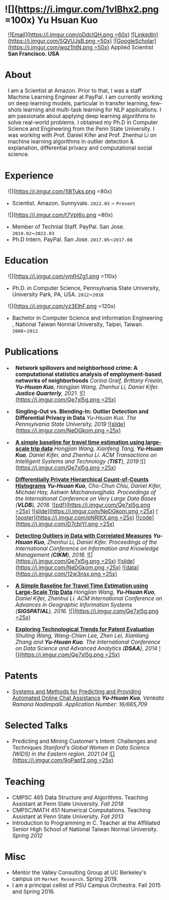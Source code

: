 # ![](https://i.imgur.com/1vIBhx2.png =100x) Yu Hsuan Kuo 

<style>
    .markdown-body b {
         
    }
    h2 {
        font-size: 28px !important;
    }
    p {
        font-size: 17px !important;
        margin-left: 10px;
    }
    li {
        font-size: 17px !important;    
    }

    .markdown-body code,
    code {
        #color: #99999 !important;
        #background-color: #ffe9e5;
    }
</style>

[![Email](https://i.imgur.com/oDdclQH.png =60x)](mailto:kuo201008@gmail.com) [![LinkedIn](https://i.imgur.com/5QVUJsB.png =50x)](https://www.linkedin.com/in/yuhsuankuo/) [![GoogleScholar](https://i.imgur.com/woz1htN.png =50x)](https://scholar.google.com/citations?user=elRkPSMAAAAJ&hl=en)
Applied Scientist
**San Francisco. USA**

## About


I am a Scientist at Amazon. Prior to that, I was a staff Machine Learning Engineer at PayPal. I am currently working on deep learning models, particular in transfer learning, few-shots learning and multi-task learning for NLP applications. I am passionate about applying deep learning algorithms to solve real-world problems. 
I obtained my Ph.D in Computer Science and Engineering from the Penn State University. I was working with Prof. Daniel Kifer and Prof. Zhenhui Li on machine learning algorithms in outlier detection & explanation, differential privacy and computational social science.

## Experience
![](https://i.imgur.com/1l8Tuks.png =80x)
* Scientist. Amazon. Sunnyvale. `2022.03` ~ `Present` 

![](https://i.imgur.com/t7Vpl6o.png =80x)
* Member of Technial Staff. PayPal. San Jose. `2019.02`~`2022.03`
* Ph.D Intern. PayPal. San Jose. `2017.05`~`2017.08`




## Education

![](https://i.imgur.com/ymfHZg1.png =110x)
* Ph.D. in Computer Science, Pennsylvania State University, University Park, PA, USA. `2012`~`2018`

![](https://i.imgur.com/yz3EIhF.png =120x)
* Bachelor in Computer Science and Information Engineering , National Taiwan Normal University, Taipei, Taiwan. `2008`~`2012`


## Publications

* **Network spillovers and neighborhood crime: A computational statistics analysis of employment-based networks of neighborhoods** 
*Corina Graif, Brittany Freelin, **Yu-Hsuan Kuo**, Hongjian Wang, Zhenhui Li, Daniel Kifer. **Justice Quarterly**, 2021*.
[![](https://i.imgur.com/Qe7xl5g.png =25x)](https://github.com/yzk5145/yzk5145.github.io/blob/main/pdf/crime.pdf)


* **Singling-Out vs. Blending-In: Outlier Detection and Differential Privacy in Data**
*Yu-Hsuan Kuo. The Pennsylvania State University, 2019*
[![slide](https://i.imgur.com/NeDGkom.png =25x)](https://github.com/yzk5145/yzk5145.github.io/blob/main/pdf/thesis_slides_kuo.pdf)

* **[A simple baseline for travel time estimation using large-scale trip data](https://dl.acm.org/doi/10.1145/3293317)**
*Hongjian Wang, Xianfeng Tang, **Yu-Hsuan Kuo**, Daniel Kifer, and Zhenhui Li.*
*ACM Transactions on Intelligent Systems and Technology (**TIST**), 2019*
[![](https://i.imgur.com/Qe7xl5g.png =25x)](https://dl.acm.org/doi/pdf/10.1145/3293317)

* **[Differentially Private Hierarchical Count-of-Counts Histograms](https://dl.acm.org/doi/10.14778/3236187.3236202)**
***Yu-Hsuan Kuo**,  Cho-Chun Chiu, Daniel Kifer, Michael Hay, Ashwin Machanavajjhala.*
*Proceedings of the International Conference on Very Large Data Bases (**VLDB**), 2018.*
[![pdf](https://i.imgur.com/Qe7xl5g.png =25x)](http://www.vldb.org/pvldb/vol11/p1509-kuo.pdf) [![slide](https://i.imgur.com/NeDGkom.png =25x)](https://github.com/yzk5145/yzk5145.github.io/blob/main/pdf/vldb_slides.pdf) [![poster](https://i.imgur.com/pNRIItX.png =25x)](https://github.com/yzk5145/yzk5145.github.io/blob/main/pdf/vldb_poster.pdf) [![code](https://i.imgur.com/D7cbiYI.png =25x)](https://github.com/yzk5145/coco) 

* **[Detecting Outliers in Data with Correlated Measures](https://dl.acm.org/doi/10.1145/3269206.3271798)**
***Yu-Hsuan Kuo**, Zhenhui Li, Daniel Kifer.*
*Proceedings of the International Conference on Information and Knowledge Management (**CIKM**), 2018.*
[![](https://i.imgur.com/Qe7xl5g.png =25x)](https://dl.acm.org/doi/pdf/10.1145/3269206.3271798) [![slide](https://i.imgur.com/NeDGkom.png =25x)](https://github.com/yzk5145/yzk5145.github.io/blob/main/pdf/cikm_slides.pdf) [![data](https://i.imgur.com/12w3nsx.png =25x)](https://github.com/yzk5145/OutlierDetection)

* **[A Simple Baseline for Travel Time Estimation using Large-Scale Trip Data](https://dl.acm.org/doi/abs/10.1145/2996913.2996943)**
*Hongjian Wang, **Yu-Hsuan Kuo**, Daniel Kifer, Zhenhui Li.*
*ACM International Conference on Advances in Geographic Information Systems (**SIGSPATIAL**), 2016.*
[![](https://i.imgur.com/Qe7xl5g.png =25x)](https://github.com/yzk5145/yzk5145.github.io/blob/main/pdf/travel-time.pdf)

* **[Exploring Technological Trends for Patent Evaluation](https://ieeexplore.ieee.org/document/7058085)**
*Shuting Wang, Wang-Chien Lee, Zhen Lei, Xianliang Zhang and **Yu-Hsuan Kuo**.*
*The International Conference on Data Science and Advanced Analytics (**DSAA**), 2014*
[![](https://i.imgur.com/Qe7xl5g.png =25x)](https://github.com/yzk5145/yzk5145.github.io/blob/main/pdf/trend.pdf)

## Patents
* [Systems and Methods for Predicting and Providing Automated Online Chat Assistance](https://patentimages.storage.googleapis.com/e8/7f/9a/3e6c82bafaa878/US20210125025A1.pdf)
***Yu-Hsuan Kuo**, Venkata Ramana Nadimpalli.*
*Application Number: 16/665,709*

## Selected Talks
* Predicting and Mining Customer's Intent: Challenges and Techniques
*Stanford's Global Women in Data Science (WiDS) in the Eastern region. 2021.04*
[![](https://i.imgur.com/9oPapf2.png =25x)]()



## Teaching

* CMPSC 465 Data Structure and Algorithms. Teaching Assistant at Penn State University. *Fall 2018*
* CMPSC/MATH 451 Numerical Computations. Teaching Assistant at Penn State University. *Fall 2013*
* Introduction to Programming in C. Teacher at the Affiliated Senior High School of National Taiwan Normal University. *Spring 2012*

## Misc
* Mentor the Valley Consulting Group at UC Berkeley's campus on ``Market Research``.  Spring 2019.
* I am a principal cellist of PSU Campus Orchestra. Fall 2015 and Spring 2016.


